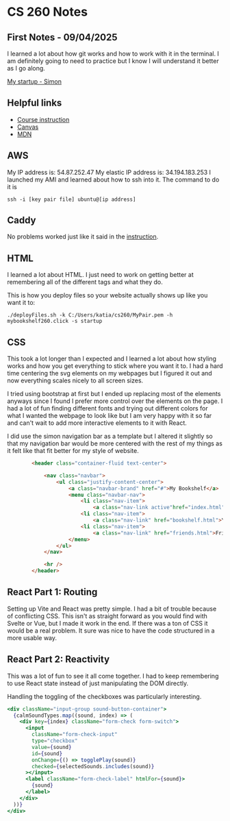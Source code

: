 # CS 260 Notes

## First Notes - 09/04/2025

I learned a lot about how git works and how to work with it in the terminal. I am definitely going to need to practice but I know I will understand it better as I go along.

[My startup - Simon](https://simon.cs260.click)

## Helpful links

- [Course instruction](https://github.com/webprogramming260)
- [Canvas](https://byu.instructure.com)
- [MDN](https://developer.mozilla.org)

## AWS

My IP address is: 54.87.252.47
My elastic IP address is: 34.194.183.253
I launched my AMI and learned about how to ssh into it. The command to do it is 
```
ssh -i [key pair file] ubuntu@[ip address]
```

## Caddy

No problems worked just like it said in the [instruction](https://github.com/webprogramming260/.github/blob/main/profile/webServers/https/https.md).

## HTML

I learned a lot about HTML. I just need to work on getting better at remembering all of the different tags and what they do.

This is how you deploy files so your website actually shows up like you want it to:

```
./deployFiles.sh -k C:/Users/katia/cs260/MyPair.pem -h mybookshelf260.click -s startup
```

## CSS

This took a lot longer than I expected and I learned a lot about how styling works and how you get everything to stick where you want it to. I had a hard time centering the svg elements on my webpages but I figured it out and now everything scales nicely to all screen sizes.

I tried using bootstrap at first but I ended up replacing most of the elements anyways since I found I prefer more control over the elements on the page.
I had a lot of fun finding different fonts and trying out different colors for what I wanted the webpage to look like but I am very happy with it so far and can't wait to add more interactive elements to it with React.

I did use the simon navigation bar as a template but I altered it slightly so that my navigation bar would be more centered with the rest of my things as it felt like that fit better for my style of website.

```html
        <header class="container-fluid text-center">

            <nav class="navbar">
                <ul class="justify-content-center">
                    <a class="navbar-brand" href="#">My Bookshelf</a>
                    <menu class="navbar-nav">
                        <li class="nav-item">
                            <a class="nav-link active"href="index.html">Home</a></li>
                        <li class="nav-item">
                            <a class="nav-link" href="bookshelf.html">Your Bookshelf</a></li>
                        <li class="nav-item">
                            <a class="nav-link" href="friends.html">Friends</a></li>
                    </menu>
                </ul>
            </nav>

            <hr />
        </header>
```

## React Part 1: Routing

Setting up Vite and React was pretty simple. I had a bit of trouble because of conflicting CSS. This isn't as straight forward as you would find with Svelte or Vue, but I made it work in the end. If there was a ton of CSS it would be a real problem. It sure was nice to have the code structured in a more usable way.

## React Part 2: Reactivity

This was a lot of fun to see it all come together. I had to keep remembering to use React state instead of just manipulating the DOM directly.

Handling the toggling of the checkboxes was particularly interesting.

```jsx
<div className="input-group sound-button-container">
  {calmSoundTypes.map((sound, index) => (
    <div key={index} className="form-check form-switch">
      <input
        className="form-check-input"
        type="checkbox"
        value={sound}
        id={sound}
        onChange={() => togglePlay(sound)}
        checked={selectedSounds.includes(sound)}
      ></input>
      <label className="form-check-label" htmlFor={sound}>
        {sound}
      </label>
    </div>
  ))}
</div>
```
